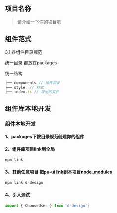 ## 项目名称
> 请介绍一下你的项目吧  

## 组件范式
3.1 各组件目录规范

统一目录
都放在packages

统一结构
```js
├── components // 组件目录
├── style  // 样式
├── index.ts // 导出的文件
```

## 组件库本地开发
### 组件本地开发
#### 1、packages下按目录规范创建你的组件

#### 2、组件库项目link到全局
```js
npm link
```
#### 3、其他任意项目 把pu-ui link到本项目node_modules
```js
npm link d-design
```
#### 4、引入测试
```js
import { ChooseUser } from 'd-design';
```

